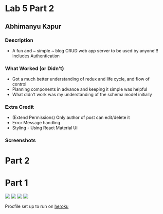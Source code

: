 # Lab 5 Part 2
## Abhimanyu Kapur


### Description
* A fun and ~ simple ~ blog CRUD web app server to be used by anyone!!! Includes Authentication

### What Worked (or Didn't)
* Got a much better understanding of redux and life cycle, and flow of control
* Planning components in advance and keeping it simple was helpful
* What didn't work was my understanding of the schema model initially

### Extra Credit
* (Extend Permissions) Only author of post can edit/delete it
* Error Message handling
* Styling - Using React Material Ui

### Screenshots

# Part 2


# Part 1
![](../static/Capture.PNG)
![](../static/Capture1.PNG)
![](../static/Capture2.PNG)
![](../static/Capture3.PNG)





Procfile set up to run on [heroku](https://devcenter.heroku.com/articles/getting-started-with-nodejs#deploy-the-app)
